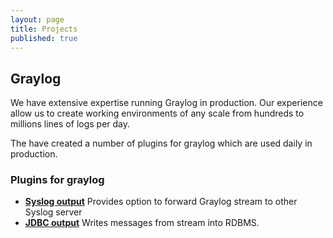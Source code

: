 ```yaml
---
layout: page
title: Projects
published: true
---
```

## Graylog

We have extensive expertise running Graylog in production. Our experience allow us to create working environments of any scale from  hundreds to millions lines of logs per day.

The have created a number of plugins for graylog which are used daily in production.

### Plugins for graylog

- [**Syslog output**](https://github.com/wizecore/graylog2-output-syslog) Provides option to forward Graylog stream to other Syslog server
- [**JDBC output**](https://github.com/wizecore/graylog2-output-jdbc) Writes messages from stream into RDBMS.



